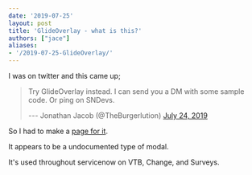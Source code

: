 ```yaml
---
date: '2019-07-25'
layout: post
title: 'GlideOverlay - what is this?'
authors: ["jace"]
aliases:
- '/2019-07-25-GlideOverlay/'
---
```


I was on twitter and this came up;

> Try GlideOverlay instead. I can send you a DM with some sample code.
> Or ping on SNDevs.
>
> --- Jonathan Jacob (@TheBurgerlution) [July 24,
> 2019](https://twitter.com/TheBurgerlution/status/1154155650521456640)

So I had to make a [page for it](https://sn.jace.pro/GlideOverlay).

It appears to be a undocumented type of modal.

It's used throughout servicenow on VTB, Change, and Surveys.
